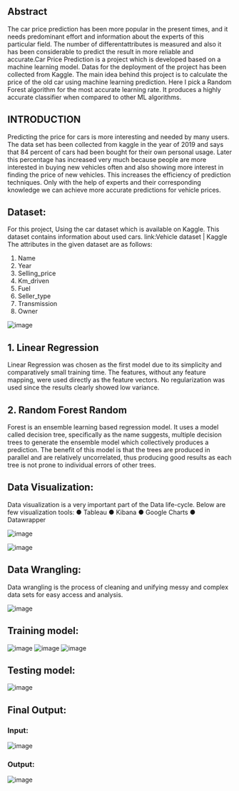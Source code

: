 ## Abstract
The car price prediction has been more popular in the present times, and it needs predominant effort and information about the experts of this particular field. The number of differentattributes is measured and also it has been considerable to predict the result in more reliable and
accurate.Car Price Prediction is a project which is developed based on a machine learning
model. Datas for the deployment of the project has been collected from Kaggle. The main idea
behind this project is to calculate the price of the old car using machine learning prediction.
Here I pick a Random Forest algorithm for the most accurate learning rate. It produces a highly
accurate classifier when compared to other ML algorithms.

## INTRODUCTION
Predicting the price for cars is more interesting and needed by many users. The data set has
been collected from kaggle in the year of 2019 and says that 84 percent of cars had been bought
for their own personal usage. Later this percentage has increased very much because people are
more interested in buying new vehicles often and also showing more interest in finding the price
of new vehicles. This increases the efficiency of prediction techniques. Only with the help of
experts and their corresponding knowledge we can achieve more accurate predictions for
vehicle prices.

## Dataset:
For this project, Using the car dataset which is available on Kaggle. This dataset contains
information about used cars. link:Vehicle dataset | Kaggle
The attributes in the given dataset are as follows:
1. Name
2. Year
3. Selling_price
4. Km_driven
5. Fuel
6. Seller_type
7. Transmission
8. Owner

![image](https://user-images.githubusercontent.com/74816597/119261932-12b37880-bbf7-11eb-9d71-9125754feed5.png)

## 1. Linear Regression
Linear Regression was chosen as the first model due to its simplicity and comparatively small
training time. The features, without any feature mapping, were used directly as the feature
vectors. No regularization was used since the results clearly showed low variance.
## 2. Random Forest Random
Forest is an ensemble learning based regression model. It uses a model called decision tree,
specifically as the name suggests, multiple decision trees to generate the ensemble model which
collectively produces a prediction. The benefit of this model is that the trees are produced in
parallel and are relatively uncorrelated, thus producing good results as each tree is not prone to
individual errors of other trees.

## Data Visualization:
Data visualization is a very important part of the Data life-cycle. Below are few visualization
tools:
● Tableau
● Kibana
● Google Charts
● Datawrapper

![image](https://user-images.githubusercontent.com/74816597/119262024-5b6b3180-bbf7-11eb-9eed-47c5219d6c5a.png)

![image](https://user-images.githubusercontent.com/74816597/119262036-6920b700-bbf7-11eb-9c09-c1a46613776c.png)

## Data Wrangling:
Data wrangling is the process of cleaning and unifying messy and complex data sets for easy
access and analysis.

![image](https://user-images.githubusercontent.com/74816597/119262066-8b1a3980-bbf7-11eb-9626-f6533008460e.png)

## Training model:

![image](https://user-images.githubusercontent.com/74816597/119262088-99685580-bbf7-11eb-8cf6-346b68d8ab64.png)
![image](https://user-images.githubusercontent.com/74816597/119262113-b3a23380-bbf7-11eb-83b5-49bc932f2cbc.png)
![image](https://user-images.githubusercontent.com/74816597/119262123-c0268c00-bbf7-11eb-830f-fe29a114602a.png)

## Testing model:
![image](https://user-images.githubusercontent.com/74816597/119262146-d3d1f280-bbf7-11eb-88b9-c2b665a030dd.png)

## Final Output:
### Input:
![image](https://user-images.githubusercontent.com/74816597/119262174-e9471c80-bbf7-11eb-87fe-6854720e5c13.png)

### Output:
![image](https://user-images.githubusercontent.com/74816597/119262194-f6640b80-bbf7-11eb-9a7f-3e33891b18fa.png)



